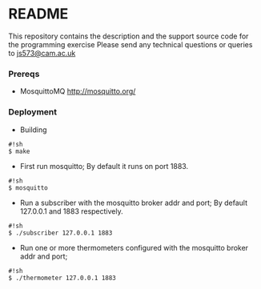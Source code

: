 # README #

This repository contains the description and the support source code for the programming exercise 
Please send any technical questions or queries to js573@cam.ac.uk

### Prereqs ###

* MosquittoMQ
http://mosquitto.org/


### Deployment ###
* Building
```
#!sh
$ make

```

* First run mosquitto; By default it runs on port 1883.
```
#!sh
$ mosquitto

```
* Run a subscriber with the mosquitto broker addr and port; By default 127.0.0.1 and 1883 respectively.
```
#!sh
$ ./subscriber 127.0.0.1 1883

```

* Run one or more thermometers configured with the mosquitto broker addr and port;
```
#!sh
$ ./thermometer 127.0.0.1 1883

```



